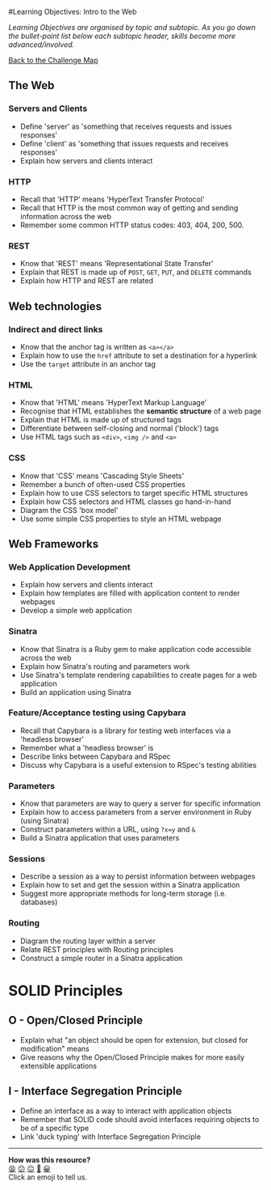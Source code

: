 #Learning Objectives: Intro to the Web

*Learning Objectives are organised by topic and subtopic. As you go down the bullet-point list below each subtopic header, skills become more advanced/involved.*

[Back to the Challenge Map](README.md)

## The Web

### Servers and Clients
* Define 'server' as 'something that receives requests and issues responses'
* Define 'client' as 'something that issues requests and receives responses'
* Explain how servers and clients interact

### HTTP
* Recall that 'HTTP' means 'HyperText Transfer Protocol'
* Recall that HTTP is the most common way of getting and sending information across the web
* Remember some common HTTP status codes: 403, 404, 200, 500.

### REST
* Know that 'REST' means 'Representational State Transfer'
* Explain that REST is made up of `POST`, `GET`, `PUT`, and `DELETE` commands
* Explain how HTTP and REST are related

## Web technologies

### Indirect and direct links
* Know that the anchor tag is written as `<a></a>`
* Explain how to use the `href` attribute to set a destination for a hyperlink
* Use the `target` attribute in an anchor tag

### HTML
* Know that 'HTML' means 'HyperText Markup Language'
* Recognise that HTML establishes the **semantic structure** of a web page
* Explain that HTML is made up of structured tags
* Differentiate between self-closing and normal ('block') tags
* Use HTML tags such as `<div>`, `<img />` and `<a>`

### CSS
* Know that 'CSS' means 'Cascading Style Sheets'
* Remember a bunch of often-used CSS properties
* Explain how to use CSS selectors to target specific HTML structures
* Explain how CSS selectors and HTML classes go hand-in-hand
* Diagram the CSS 'box model'
* Use some simple CSS properties to style an HTML webpage

## Web Frameworks

### Web Application Development
* Explain how servers and clients interact
* Explain how templates are filled with application content to render webpages
* Develop a simple web application

### Sinatra
* Know that Sinatra is a Ruby gem to make application code accessible across the web
* Explain how Sinatra's routing and parameters work
* Use Sinatra's template rendering capabilities to create pages for a web application
* Build an application using Sinatra

### Feature/Acceptance testing using Capybara
* Recall that Capybara is a library for testing web interfaces via a 'headless browser'
* Remember what a 'headless browser' is
* Describe links between Capybara and RSpec
* Discuss why Capybara is a useful extension to RSpec's testing abilities

### Parameters
* Know that parameters are way to query a server for specific information
* Explain how to access parameters from a server environment in Ruby (using Sinatra)
* Construct parameters within a URL, using `?x=y` and `&`
* Build a Sinatra application that uses parameters

### Sessions
* Describe a session as a way to persist information between webpages
* Explain how to set and get the session within a Sinatra application
* Suggest more appropriate methods for long-term storage (i.e. databases)

### Routing
* Diagram the routing layer within a server
* Relate REST principles with Routing principles
* Construct a simple router in a Sinatra application

# SOLID Principles
## O - Open/Closed Principle
* Explain what "an object should be open for extension, but closed for modification" means
* Give reasons why the Open/Closed Principle makes for more easily extensible applications

## I - Interface Segregation Principle
* Define an interface as a way to interact with application objects
* Remember that SOLID code should avoid interfaces requiring objects to be of a specific type
* Link 'duck typing' with Interface Segregation Principle

<!-- BEGIN GENERATED SECTION DO NOT EDIT -->

---

**How was this resource?**  
[😫](https://airtable.com/shrUJ3t7KLMqVRFKR?prefill_Repository=makersacademy/course&prefill_File=intro_to_the_web/learning_objectives.md&prefill_Sentiment=😫) [😕](https://airtable.com/shrUJ3t7KLMqVRFKR?prefill_Repository=makersacademy/course&prefill_File=intro_to_the_web/learning_objectives.md&prefill_Sentiment=😕) [😐](https://airtable.com/shrUJ3t7KLMqVRFKR?prefill_Repository=makersacademy/course&prefill_File=intro_to_the_web/learning_objectives.md&prefill_Sentiment=😐) [🙂](https://airtable.com/shrUJ3t7KLMqVRFKR?prefill_Repository=makersacademy/course&prefill_File=intro_to_the_web/learning_objectives.md&prefill_Sentiment=🙂) [😀](https://airtable.com/shrUJ3t7KLMqVRFKR?prefill_Repository=makersacademy/course&prefill_File=intro_to_the_web/learning_objectives.md&prefill_Sentiment=😀)  
Click an emoji to tell us.

<!-- END GENERATED SECTION DO NOT EDIT -->
